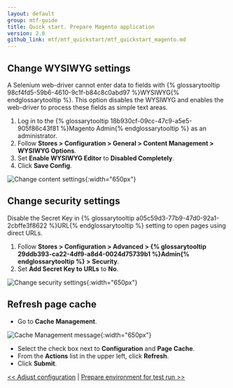 ```yaml
---
layout: default
group: mtf-guide
title: Quick start. Prepare Magento application
version: 2.0
github_link: mtf/mtf_quickstart/mtf_quickstart_magento.md
---
```


## Change WYSIWYG settings

A Selenium web-driver cannot enter data to fields with {% glossarytooltip 98cf4fd5-59b6-4610-9c1f-b84c8c0abd97 %}WYSIWYG{% endglossarytooltip %}. This option disables the WYSIWYG and enables the web-driver to process these fields as simple text areas.

1. Log in to the {% glossarytooltip 18b930cf-09cc-47c9-a5e5-905f86c43f81 %}Magento Admin{% endglossarytooltip %} as an administrator.
2. Follow **Stores &gt; Configuration &gt; General &gt; Content Management &gt; WYSIWYG Options**.
3. Set **Enable WYSIWYG Editor** to **Disabled Completely**.
4. Click **Save Config**.

![Change content settings]({{site.baseurl}}/common/images/ftf/mtf_qstart_mag_wysiwyg.png){:width="650px"}

## Change security settings

Disable the Secret Key in {% glossarytooltip a05c59d3-77b9-47d0-92a1-2cbffe3f8622 %}URL{% endglossarytooltip %} setting to open pages using direct URLs.

1. Follow **Stores &gt; Configuration &gt; Advanced &gt; {% glossarytooltip 29ddb393-ca22-4df9-a8d4-0024d75739b1 %}Admin{% endglossarytooltip %} &gt; Security**.
2. Set **Add Secret Key to URLs** to **No**.

![Change security settings]({{site.baseurl}}/common/images/ftf/mtf_qstart_mag_secur_20.png){:width="650px"}

## Refresh page cache

* Go to **Cache Management**.

![Cache Management message]({{site.baseurl}}/common/images/ftf/mtf_cache_mngt.png){:width="650px"}

* Select the check box next to **Configuration** and **Page Cache**.
* From the **Actions** list in the upper left, click **Refresh**.
* Click **Submit**.


[&lt;&lt; Adjust configuration]({{page.baseurl}}/mtf/mtf_quickstart/mtf_quickstart_config.html) | [Prepare environment for test run &gt;&gt;]({{page.baseurl}}/mtf/mtf_quickstart/mtf_quickstart_environment.html)
